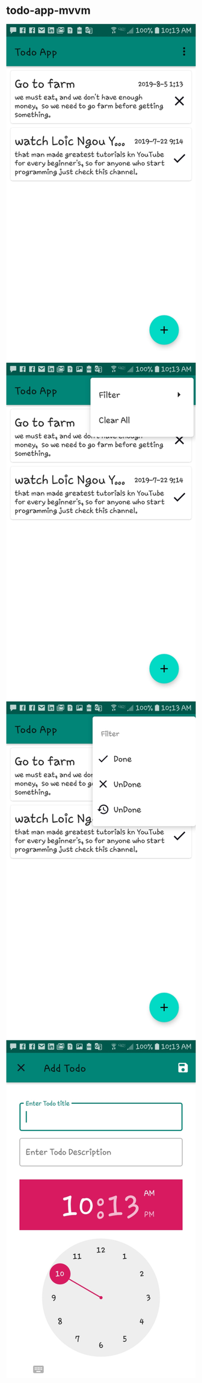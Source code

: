 # todo-app-mvvm

![alt text](images/1.jpg?raw=true "Title")
![alt text](images/2.jpg?raw=true "Title")
![alt text](images/3.jpg?raw=true "Title")
![alt text](images/4.jpg?raw=true "Title")
